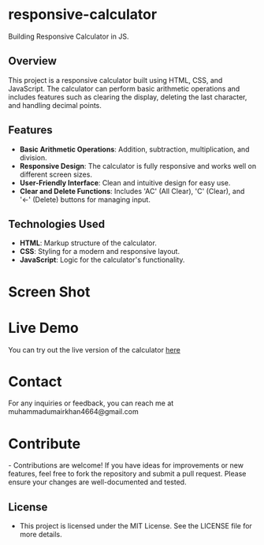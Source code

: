 # responsive-calculator
Building Responsive Calculator in JS.
## Overview
This project is a responsive calculator built using HTML, CSS, and JavaScript. The calculator can perform basic arithmetic operations and includes features such as clearing the display, deleting the last character, and handling decimal points.

## Features
- **Basic Arithmetic Operations**: Addition, subtraction, multiplication, and division.
- **Responsive Design**: The calculator is fully responsive and works well on different screen sizes.
- **User-Friendly Interface**: Clean and intuitive design for easy use.
- **Clear and Delete Functions**: Includes 'AC' (All Clear), 'C' (Clear), and '←' (Delete) buttons for managing input.

## Technologies Used
- **HTML**: Markup structure of the calculator.
- **CSS**: Styling for a modern and responsive layout.
- **JavaScript**: Logic for the calculator's functionality.


<h1>Screen Shot</h1>
<h1>Live Demo</h1>
You can try out the live version of the calculator <a href="[http://https://664f50be123037050358fdb7--spectacular-cascaron-7f2b3a.netlify.app" target="_blank">here</a>
<h1>Contact</h1>
For any inquiries or feedback, you can reach me at muhammadumairkhan4664@gmail.com

<h1>Contribute </h1>
- Contributions are welcome! If you have ideas for improvements or new features, feel free to fork the repository and submit a pull request. Please ensure your changes are well-documented and tested.

## License
- This project is licensed under the MIT License. See the LICENSE file for more details.
